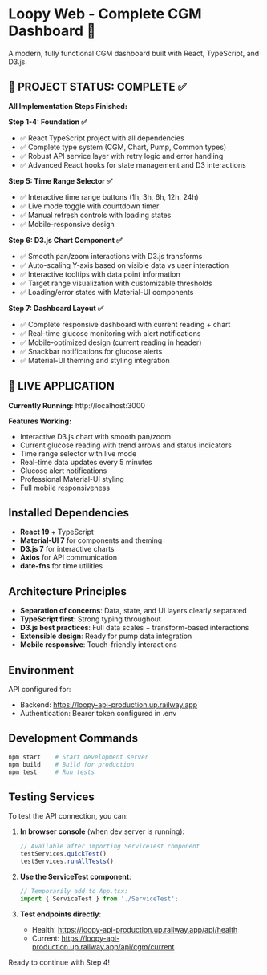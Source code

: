 # Loopy Web - Complete CGM Dashboard 🎉

A modern, fully functional CGM dashboard built with React, TypeScript, and D3.js.

## 🎯 PROJECT STATUS: COMPLETE ✅

**All Implementation Steps Finished:**

**Step 1-4: Foundation ✅**
- ✅ React TypeScript project with all dependencies
- ✅ Complete type system (CGM, Chart, Pump, Common types)
- ✅ Robust API service layer with retry logic and error handling
- ✅ Advanced React hooks for state management and D3 interactions

**Step 5: Time Range Selector ✅**
- ✅ Interactive time range buttons (1h, 3h, 6h, 12h, 24h)
- ✅ Live mode toggle with countdown timer
- ✅ Manual refresh controls with loading states
- ✅ Mobile-responsive design

**Step 6: D3.js Chart Component ✅**
- ✅ Smooth pan/zoom interactions with D3.js transforms
- ✅ Auto-scaling Y-axis based on visible data vs user interaction
- ✅ Interactive tooltips with data point information
- ✅ Target range visualization with customizable thresholds
- ✅ Loading/error states with Material-UI components

**Step 7: Dashboard Layout ✅**
- ✅ Complete responsive dashboard with current reading + chart
- ✅ Real-time glucose monitoring with alert notifications
- ✅ Mobile-optimized design (current reading in header)
- ✅ Snackbar notifications for glucose alerts
- ✅ Material-UI theming and styling integration

## 🚀 LIVE APPLICATION

**Currently Running:** http://localhost:3000

**Features Working:**
- Interactive D3.js chart with smooth pan/zoom
- Current glucose reading with trend arrows and status indicators
- Time range selector with live mode
- Real-time data updates every 5 minutes
- Glucose alert notifications
- Professional Material-UI styling
- Full mobile responsiveness

## Installed Dependencies

- **React 19** + TypeScript
- **Material-UI 7** for components and theming
- **D3.js 7** for interactive charts
- **Axios** for API communication  
- **date-fns** for time utilities

## Architecture Principles

- **Separation of concerns**: Data, state, and UI layers clearly separated
- **TypeScript first**: Strong typing throughout
- **D3.js best practices**: Full data scales + transform-based interactions
- **Extensible design**: Ready for pump data integration
- **Mobile responsive**: Touch-friendly interactions

## Environment

API configured for:
- Backend: https://loopy-api-production.up.railway.app
- Authentication: Bearer token configured in .env

## Development Commands

```bash
npm start    # Start development server
npm build    # Build for production  
npm test     # Run tests
```

## Testing Services

To test the API connection, you can:

1. **In browser console** (when dev server is running):
   ```javascript
   // Available after importing ServiceTest component
   testServices.quickTest()
   testServices.runAllTests()
   ```

2. **Use the ServiceTest component**:
   ```typescript
   // Temporarily add to App.tsx:
   import { ServiceTest } from './ServiceTest';
   ```

3. **Test endpoints directly**:
   - Health: https://loopy-api-production.up.railway.app/api/health
   - Current: https://loopy-api-production.up.railway.app/api/cgm/current

Ready to continue with Step 4!